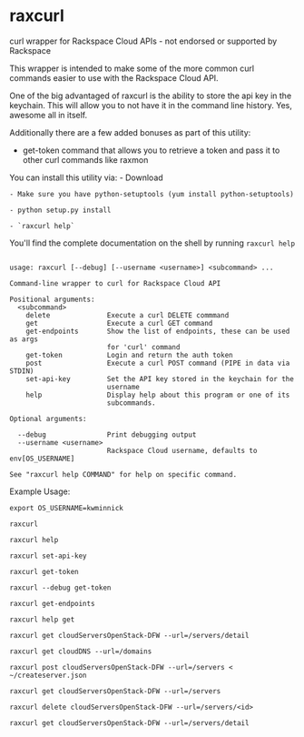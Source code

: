 raxcurl
=======

curl wrapper for Rackspace Cloud APIs - not endorsed or supported by Rackspace

This wrapper is intended to make some of the more common curl commands easier
to use with the Rackspace Cloud API.

One of the big advantaged of raxcurl is the ability to store the api key
in the keychain.  This will allow you to not have it in the command line
history. Yes, awesome all in itself.

Additionally there are a few added bonuses as part of this utility:
- get-token command that allows you to retrieve a token and pass it to other curl commands
like raxmon

You can install this utility via:
    - Download

    - Make sure you have python-setuptools (yum install python-setuptools)

    - python setup.py install

    - `raxcurl help`


You'll find the complete documentation on the shell by running ``raxcurl help``

```

usage: raxcurl [--debug] [--username <username>] <subcommand> ...

Command-line wrapper to curl for Rackspace Cloud API

Positional arguments:
  <subcommand>
    delete              Execute a curl DELETE commmand
    get                 Execute a curl GET command
    get-endpoints       Show the list of endpoints, these can be used as args
                        for 'curl' command
    get-token           Login and return the auth token
    post                Execute a curl POST command (PIPE in data via STDIN)
    set-api-key         Set the API key stored in the keychain for the
                        username
    help                Display help about this program or one of its
                        subcommands.

Optional arguments:

  --debug               Print debugging output
  --username <username>
                        Rackspace Cloud username, defaults to env[OS_USERNAME]

See "raxcurl help COMMAND" for help on specific command.

```

Example Usage:
```
export OS_USERNAME=kwminnick

raxcurl

raxcurl help

raxcurl set-api-key

raxcurl get-token

raxcurl --debug get-token

raxcurl get-endpoints

raxcurl help get

raxcurl get cloudServersOpenStack-DFW --url=/servers/detail

raxcurl get cloudDNS --url=/domains

raxcurl post cloudServersOpenStack-DFW --url=/servers < ~/createserver.json

raxcurl get cloudServersOpenStack-DFW --url=/servers

raxcurl delete cloudServersOpenStack-DFW --url=/servers/<id>

raxcurl get cloudServersOpenStack-DFW --url=/servers/detail
```

